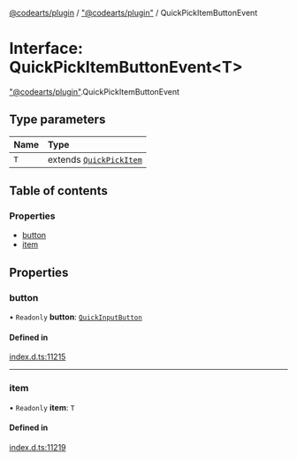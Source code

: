 [@codearts/plugin](../README.md) / ["@codearts/plugin"](../modules/_codearts_plugin_.md) / QuickPickItemButtonEvent

# Interface: QuickPickItemButtonEvent<T\>

["@codearts/plugin"](../modules/_codearts_plugin_.md).QuickPickItemButtonEvent

## Type parameters

| Name | Type |
| :------ | :------ |
| `T` | extends [`QuickPickItem`](codearts_plugin_.QuickPickItem.md) |

## Table of contents

### Properties

- [button](codearts_plugin_.QuickPickItemButtonEvent.md#button)
- [item](codearts_plugin_.QuickPickItemButtonEvent.md#item)

## Properties

### button

• `Readonly` **button**: [`QuickInputButton`](codearts_plugin_.QuickInputButton.md)

#### Defined in

[index.d.ts:11215](https://github.com/huaweicloud/cloudide-plugin-api/blob/3b0eee8/index.d.ts#L11215)

___

### item

• `Readonly` **item**: `T`

#### Defined in

[index.d.ts:11219](https://github.com/huaweicloud/cloudide-plugin-api/blob/3b0eee8/index.d.ts#L11219)
